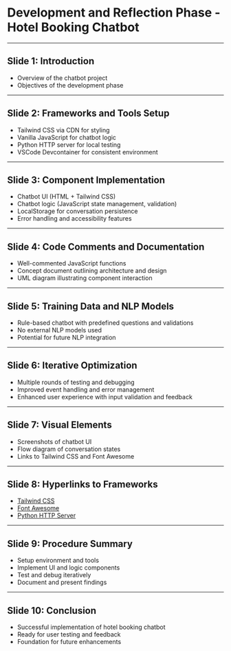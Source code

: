 # Development and Reflection Phase - Hotel Booking Chatbot

---

## Slide 1: Introduction
- Overview of the chatbot project
- Objectives of the development phase

---

## Slide 2: Frameworks and Tools Setup
- Tailwind CSS via CDN for styling
- Vanilla JavaScript for chatbot logic
- Python HTTP server for local testing
- VSCode Devcontainer for consistent environment

---

## Slide 3: Component Implementation
- Chatbot UI (HTML + Tailwind CSS)
- Chatbot logic (JavaScript state management, validation)
- LocalStorage for conversation persistence
- Error handling and accessibility features

---

## Slide 4: Code Comments and Documentation
- Well-commented JavaScript functions
- Concept document outlining architecture and design
- UML diagram illustrating component interaction

---

## Slide 5: Training Data and NLP Models
- Rule-based chatbot with predefined questions and validations
- No external NLP models used
- Potential for future NLP integration

---

## Slide 6: Iterative Optimization
- Multiple rounds of testing and debugging
- Improved event handling and error management
- Enhanced user experience with input validation and feedback

---

## Slide 7: Visual Elements
- Screenshots of chatbot UI
- Flow diagram of conversation states
- Links to Tailwind CSS and Font Awesome

---

## Slide 8: Hyperlinks to Frameworks
- [Tailwind CSS](https://tailwindcss.com/)
- [Font Awesome](https://fontawesome.com/)
- [Python HTTP Server](https://docs.python.org/3/library/http.server.html)

---

## Slide 9: Procedure Summary
- Setup environment and tools
- Implement UI and logic components
- Test and debug iteratively
- Document and present findings

---

## Slide 10: Conclusion
- Successful implementation of hotel booking chatbot
- Ready for user testing and feedback
- Foundation for future enhancements
